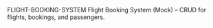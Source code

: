 FLIGHT-BOOKING-SYSTEM
Flight Booking System (Mock) – CRUD for flights, bookings, and passengers.



   
